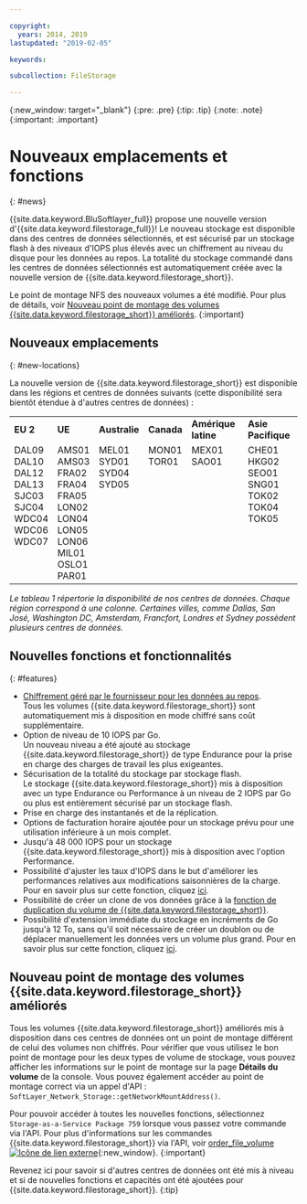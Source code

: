 ```yaml
---

copyright:
  years: 2014, 2019
lastupdated: "2019-02-05"

keywords:

subcollection: FileStorage

---
```

{:new_window: target="_blank"}
{:pre: .pre}
{:tip: .tip}
{:note: .note}
{:important: .important}

# Nouveaux emplacements et fonctions
{: #news}

{{site.data.keyword.BluSoftlayer_full}} propose une nouvelle version d'{{site.data.keyword.filestorage_full}}! Le nouveau stockage est disponible dans des centres de données sélectionnés, et est sécurisé par un stockage flash à des niveaux d'IOPS plus élevés avec un chiffrement au niveau du disque pour les données au repos. La totalité du stockage commandé dans les centres de données sélectionnés est automatiquement créée avec la nouvelle version de {{site.data.keyword.filestorage_short}}.

Le point de montage NFS des nouveaux volumes a été modifié. Pour plus de détails, voir [Nouveau point de montage des volumes {{site.data.keyword.filestorage_short}} améliorés](#new-mount-point-for-enhanced-file-storage-volumes).
{:important}

## Nouveaux emplacements
{: #new-locations}

La nouvelle version de {{site.data.keyword.filestorage_short}} est disponible dans les régions et centres de données suivants (cette disponibilité sera bientôt étendue à d'autres centres de données) :

<table role="presentation">
  <tr>
    <td><strong>EU 2</strong></td>
    <td><strong>UE</strong></td>
    <td><strong>Australie</strong></td>
    <td><strong>Canada</strong></td>
    <td><strong>Amérique latine</strong></td>
    <td><strong>Asie Pacifique</strong></td>
  </tr>
  <tr>
    <td>DAL09<br />
	DAL10<br />
	DAL12<br />
	DAL13<br />
	SJC03<br />
        SJC04<br />
	WDC04<br />
	WDC06<br />
	WDC07<br />
	<br /><br /><br />
    </td>
    <td>AMS01<br />
        AMS03<br />
	FRA02<br />
	FRA04<br />
	FRA05<br />
	LON02<br />
	LON04<br />
	LON05<br />
	LON06<br />
	MIL01<br />
	OSLO1<br />
	PAR01<br />
    </td>
    <td>MEL01<br />
        SYD01<br />
        SYD04<br />
        SYD05<br /><br /><br /><br /><br /><br /><br /><br /><br />
    </td>
    <td>MON01<br />
        TOR01<br />
	<br /><br /><br /><br /><br /><br /><br /><br /><br /><br />
    </td>
    <td>MEX01<br />
        SAO01<br />
	<br /><br /><br /><br /><br /><br /><br /><br /><br /><br />
    </td>
    <td>CHE01<br />
        HKG02<br />
	SEO01<br />
	SNG01<br />
        TOK02<br />
	TOK04<br />
	TOK05<br />
	<br /><br /><br /><br /><br />
    </td>
  </tr>
</table>

*Le tableau 1 répertorie la disponibilité de nos centres de données. Chaque région correspond à une colonne. Certaines villes, comme Dallas, San José, Washington DC, Amsterdam, Francfort, Londres et Sydney possèdent plusieurs centres de données.*

## Nouvelles fonctions et fonctionnalités
{: #features}

- [Chiffrement géré par le fournisseur pour les données au repos](/docs/infrastructure/FileStorage?topic=FileStorage-encryption). <br/> Tous les volumes {{site.data.keyword.filestorage_short}} sont automatiquement mis à disposition en mode chiffré sans coût supplémentaire.
- Option de niveau de 10 IOPS par Go. <br/> Un nouveau niveau a été ajouté au stockage {{site.data.keyword.filestorage_short}} de type Endurance pour la prise en charge des charges de travail les plus exigeantes.
- Sécurisation de la totalité du stockage par stockage flash. <br/> Le stockage {{site.data.keyword.filestorage_short}} mis à disposition avec un type Endurance ou Performance à un niveau de 2 IOPS par Go ou plus est entièrement sécurisé par un stockage flash.
- Prise en charge des instantanés et de la réplication.
- Options de facturation horaire ajoutée pour un stockage prévu pour une utilisation inférieure à un mois complet.
- Jusqu'à 48 000 IOPS pour un stockage {{site.data.keyword.filestorage_short}} mis à disposition avec l'option Performance.
- Possibilité d'ajuster les taux d'IOPS dans le but d'améliorer les performances relatives aux modifications saisonnières de la charge. Pour en savoir plus sur cette fonction, cliquez [ici](/docs/infrastructure/FileStorage?topic=FileStorage-adjustingIOPS).
- Possibilité de créer un clone de vos données grâce à la [fonction de duplication du volume de {{site.data.keyword.filestorage_short}}](/docs/infrastructure/FileStorage?topic=FileStorage-duplicatevolume).
- Possibilité d'extension immédiate du stockage en incréments de Go jusqu'à 12 To, sans qu'il soit nécessaire de créer un doublon ou de déplacer manuellement les données vers un volume plus grand. Pour en savoir plus sur cette fonction, cliquez [ici](/docs/infrastructure/FileStorage?topic=FileStorage-expandCapacity).

## Nouveau point de montage des volumes {{site.data.keyword.filestorage_short}} améliorés

Tous les volumes {{site.data.keyword.filestorage_short}} améliorés mis à disposition dans ces centres de données ont un point de montage différent de celui des volumes non chiffrés. Pour vérifier que vous utilisez le bon point de montage pour les deux types de volume de stockage, vous pouvez afficher les informations sur le point de montage sur la page **Détails du volume** de la console. Vous pouvez également accéder au point de montage correct via un appel d'API : `SoftLayer_Network_Storage::getNetworkMountAddress()`.

Pour pouvoir accéder à toutes les nouvelles fonctions, sélectionnez `Storage-as-a-Service Package 759` lorsque vous passez votre commande via l'API. Pour plus d'informations sur les commandes {{site.data.keyword.filestorage_short}} via l'API, voir [order_file_volume ![Icône de lien externe](../../icons/launch-glyph.svg "Icône de lien externe")](https://softlayer-python.readthedocs.io/en/latest/api/managers/file.html#SoftLayer.managers.file.FileStorageManager.order_file_volume){:new_window}.
{:important}

Revenez ici pour savoir si d'autres centres de données ont été mis à niveau et si de nouvelles fonctions et capacités ont été ajoutées pour {{site.data.keyword.filestorage_short}}.
{:tip}
